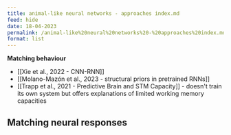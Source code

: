 ```yaml
---
title: animal-like neural networks - approaches index.md
feed: hide
date: 18-04-2023
permalink: /animal-like%20neural%20networks%20-%20approaches%20index.md
format: list
---
```



**Matching behaviour**
- [[Xie et al., 2022 - CNN-RNN]]
- [[Molano-Mazón et al., 2023 - structural priors in pretrained RNNs]]
- [[Trapp et al., 2021 - Predictive Brain and STM Capacity]] - doesn't train its own system but offers explanations of limited working memory capacities


**Matching neural responses**
- 